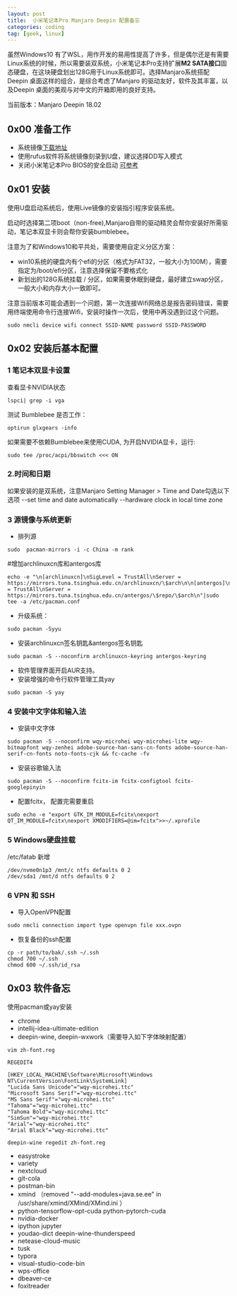 ```yaml
---
layout: post
title:  小米笔记本Pro Manjaro Deepin 配置备忘
categories: coding
tag: [geek, linux]
---
```


虽然Windows10 有了WSL，用作开发的易用性提高了许多，但是偶尔还是有需要Linux系统的时候，所以需要装双系统，小米笔记本Pro支持扩展**M2 SATA接口**固态硬盘，在这块硬盘划出128G用于Linux系统即可。选择Manjaro系统搭配 Deepin 桌面这样的组合，是综合考虑了Manjaro 的驱动友好，软件及其丰富，以及Deepin 桌面的美观与对中文的开箱即用的良好支持。

当前版本：Manjaro Deepin 18.02

## 0x00 准备工作

* 系统镜像[下载地址](https://manjaro.org/download/deepin/)
* 使用rufus软件将系统镜像刻录到U盘，建议选择DD写入模式
* 关闭小米笔记本Pro BIOS的安全启动 [可参考](https://jingyan.baidu.com/article/77b8dc7fa8b3c06175eab66d.html)

## 0x01 安装

使用U盘启动系统后，使用Live镜像的安装指引程序安装系统。

启动时选择第二项boot（non-free),Manjaro自带的驱动精灵会帮你安装好所需驱动，笔记本双显卡则会帮你安装bumblebee。

注意为了和Windows10和平共处，需要使用自定义分区方案：

* win10系统的硬盘内有个efi的分区（格式为FAT32，一般大小为100M），需要指定为/boot/efi分区，注意选择保留不要格式化
* 新划出的128G系统挂载 / 分区，如果需要休眠到硬盘，最好建立swap分区，一般大小和内存大小一致即可。

注意当前版本可能会遇到一个问题，第一次连接Wifi网络总是报告密码错误，需要用终端使用命令行连接Wifi，安装时操作一次后，使用中再没遇到过这个问题。

```shell
sudo nmcli device wifi connect SSID-NAME password SSID-PASSWORD
```

## 0x02 安装后基本配置

### 1 笔记本双显卡设置

查看显卡NVIDIA状态

```shell
lspci| grep -i vga
```

测试 Bumblebee 是否工作：

```
optirun glxgears -info
```

如果需要不依赖Bumblebee来使用CUDA, 为开启NVIDIA显卡，运行:

```
sudo tee /proc/acpi/bbswitch <<< ON
```

### 2.时间和日期

如果安装的是双系统，注意Manjaro Setting Manager > Time and Date勾选以下选项
--set time and date automatically
--hardware clock in local time zone

### 3 源镜像与系统更新

* 排列源

```
sudo  pacman-mirrors -i -c China -m rank  
```

\#增加archlinuxcn库和antergos库

```
echo -e "\n[archlinuxcn]\nSigLevel = TrustAll\nServer = https://mirrors.tuna.tsinghua.edu.cn/archlinuxcn/\$arch\n\n[antergos]\nSigLevel = TrustAll\nServer = https://mirrors.tuna.tsinghua.edu.cn/antergos/\$repo/\$arch\n"|sudo tee -a /etc/pacman.conf
```

* 升级系统：

```
sudo pacman -Syyu
```

* 安装archlinuxcn签名钥匙&antergos签名钥匙

```
sudo pacman -S --noconfirm archlinuxcn-keyring antergos-keyring
```

* 软件管理界面开启AUR支持。
* 安装增强的命令行软件管理工具yay

```
sudo pacman -S yay
```

### 4 安装中文字体和输入法

* 安装中文字体
```
sudo pacman -S --noconfirm wqy-microhei wqy-microhei-lite wqy-bitmapfont wqy-zenhei adobe-source-han-sans-cn-fonts adobe-source-han-serif-cn-fonts noto-fonts-cjk && fc-cache -fv
```

* 安装谷歌输入法

```
sudo pacman -S --noconfirm fcitx-im fcitx-configtool fcitx-googlepinyin 
```

* 配置fcitx， 配置完需要重启

```
sudo echo -e "export GTK_IM_MODULE=fcitx\nexport QT_IM_MODULE=fcitx\nexport XMODIFIERS=@im=fcitx">>~/.xprofile
```

### 5  Windows硬盘挂载

/etc/fatab 新增

```
/dev/nvme0n1p3 /mnt/c ntfs defaults 0 2
/dev/sda1 /mnt/d ntfs defaults 0 2
```

### 6 VPN 和 SSH

* 导入OpenVPN配置

```
sudo nmcli connection import type openvpn file xxx.ovpn
```

* 恢复备份的ssh配置

```
cp -r path/to/bak/.ssh ~/.ssh
chmod 700 ~/.ssh
chmod 600 ~/.ssh/id_rsa 
```

## 0x03 软件备忘

使用pacman或yay安装

* chrome
* intellij-idea-ultimate-edition
* deepin-wine, deepin-wxwork（需要导入如下字体映射配置）

```
vim zh-font.reg 
```

```
REGEDIT4
 
[HKEY_LOCAL_MACHINE\Software\Microsoft\Windows NT\CurrentVersion\FontLink\SystemLink]
"Lucida Sans Unicode"="wqy-microhei.ttc"
"Microsoft Sans Serif"="wqy-microhei.ttc"
"MS Sans Serif"="wqy-microhei.ttc"
"Tahoma"="wqy-microhei.ttc"
"Tahoma Bold"="wqy-microhei.ttc"
"SimSun"="wqy-microhei.ttc"
"Arial"="wqy-microhei.ttc"
"Arial Black"="wqy-microhei.ttc"
```

```
deepin-wine regedit zh-font.reg 
```

* easystroke
* variety
* nextcloud
* git-cola
* postman-bin
* xmind （removed "--add-modules=java.se.ee" in /usr/share/xmind/XMind/XMind.ini ）
* python-tensorflow-opt-cuda  python-pytorch-cuda 
* nvidia-docker
* ipython jupyter 
* youdao-dict  deepin-wine-thunderspeed 
* netease-cloud-music
* tusk
* typora
* visual-studio-code-bin
* wps-office
* dbeaver-ce
* foxitreader